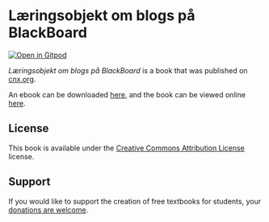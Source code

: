 # Læringsobjekt om blogs på BlackBoard

[![Open in Gitpod](https://gitpod.io/button/open-in-gitpod.svg)](https://gitpod.io/from-referrer/)

_Læringsobjekt om blogs på BlackBoard_ is a book that was published on [cnx.org](https://cnx.org/).

An ebook can be downloaded [here](https://github.com/cnx-user-books/cnxbook-blog/releases/latest), and the book can be viewed online [here](https://github.com/cnx-user-books/cnxbook-blog/releases/latest).

## License
This book is available under the [Creative Commons Attribution License](./LICENSE) license.

## Support
If you would like to support the creation of free textbooks for students, your [donations are welcome](https://riceconnect.rice.edu/donation/support-openstax-banner).
